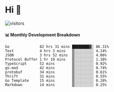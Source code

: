 # Hi 👋
 
![visitors](https://visitor-badge.glitch.me/badge?page_id=sorcererxw.sorcererx)

#### 📊 Monthly Development Breakdown

<!--START_SECTION:waka-->
```text
Go              82 hrs 31 mins ████████▓░ 86.31%
Text            4 hrs 3 mins   ▒░░░░░░░░░ 4.24%
JSON            3 hrs 52 mins  ▒░░░░░░░░░ 4.06%
Protocol Buffer 1 hr 19 mins   ▒░░░░░░░░░ 1.38%
TypeScript      52 mins        ▒░░░░░░░░░ 0.92%
go.mod          42 mins        ▒░░░░░░░░░ 0.74%
protobuf        34 mins        ▒░░░░░░░░░ 0.61%
Thrift          31 mins        ▒░░░░░░░░░ 0.55%
Go Template     15 mins        ▒░░░░░░░░░ 0.28%
Markdown        14 mins        ▒░░░░░░░░░ 0.25%
```
<!--END_SECTION:waka-->
